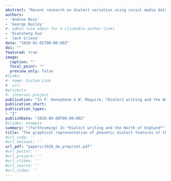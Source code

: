 ```yaml
---
abstract: "Recent research on dialect variation using social media data has so far provided evidence that spelling variants that reflect phonological dialect features are found in social media posts, such as tweets. This is an important finding because it opens the possibility of analysing the dialect of a region using naturally-occurring social media posts as opposed to using interviews or questionnaires. In this study, using a corpus of 180 million geo-coded tweets totalling almost 2 billion words, we explore how phonological features of the dialects of the North of England such as happY-laxing (e.g. _happy_ > _happeh_; _funny_ > _funneh_) or the definite article reduction (i.e. _the_ > _t'_) are realised graphically by social media users. Our research reveals how and how often these dialect features are used in written online communication, adding to our understanding of the relationship between language and the projection of identity."
authors:
- 'Andrea Nini'
- 'George Bailey'
#- admin (use admin for a clickable author link)
- 'Diansheng Guo'
- 'Jack Grieve'
date: "2020-01-01T00:00:00Z"
doi: ""
featured: true
image:
  caption: ""
  focal_point: ""
  preview_only: false
#links:
#- name: Custom Link
#  url: 
#projects:
#- internal-project
publication: "In P. Honeybone & W. Maguire, *Dialect writing and the North of England*"
publication_short: 
publication_types:
- "2"
publishDate: "2020-00-00T00:00:00Z"
#slides: example
summary: "(forthcoming) In *Dialect writing and the North of England*"
title: "The graphical representation of phonetic dialect features of the North of England on social media"
#url_code: ''
#url_dataset: ''
url_pdf: "papers/2020_dw_preprint.pdf"
#url_poster: ''
#url_project: ''
#url_slides: ''
#url_source: ''
#url_video: ''
---
```

